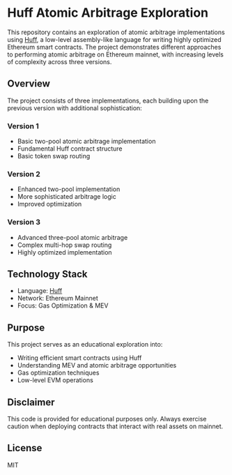 # Huff Atomic Arbitrage Exploration

This repository contains an exploration of atomic arbitrage implementations using [Huff](https://huff.sh/), a low-level assembly-like language for writing highly optimized Ethereum smart contracts. The project demonstrates different approaches to performing atomic arbitrage on Ethereum mainnet, with increasing levels of complexity across three versions.

## Overview

The project consists of three implementations, each building upon the previous version with additional sophistication:

### Version 1
- Basic two-pool atomic arbitrage implementation
- Fundamental Huff contract structure
- Basic token swap routing

### Version 2
- Enhanced two-pool implementation
- More sophisticated arbitrage logic
- Improved optimization

### Version 3
- Advanced three-pool atomic arbitrage
- Complex multi-hop swap routing
- Highly optimized implementation

## Technology Stack

- Language: [Huff](https://huff.sh/)
- Network: Ethereum Mainnet
- Focus: Gas Optimization & MEV

## Purpose

This project serves as an educational exploration into:
- Writing efficient smart contracts using Huff
- Understanding MEV and atomic arbitrage opportunities
- Gas optimization techniques
- Low-level EVM operations

## Disclaimer

This code is provided for educational purposes only. Always exercise caution when deploying contracts that interact with real assets on mainnet.

## License

MIT 